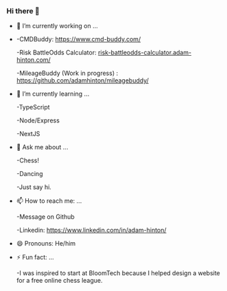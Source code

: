 ### Hi there 👋

- 🔭 I’m currently working on ...
- 
  -CMDBuddy: https://www.cmd-buddy.com/
  
  -Risk BattleOdds Calculator: [risk-battleodds-calculator.adam-hinton.com/](https://risk-battleodds-calculator.adam-hinton.com/)

  -MileageBuddy (Work in progress) : https://github.com/adamhinton/mileagebuddy/

- 🌱 I’m currently learning ...
  
  -TypeScript
  
  -Node/Express
  
  -NextJS


- 💬 Ask me about ...
  
  -Chess!
  
  -Dancing
  
  -Just say hi.


- 📫 How to reach me: ...
  
  -Message on Github
  
  -Linkedin: https://www.linkedin.com/in/adam-hinton/
  
- 😄 Pronouns: He/him
   

- ⚡ Fun fact: ...

  -I was inspired to start at BloomTech because I helped design a website for a free online chess league.
